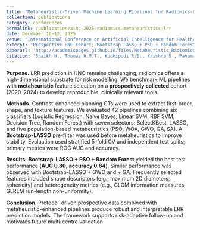 ```yaml
---
title: "Metaheuristic-Driven Machine Learning Pipelines for Radiomics-Based Prediction of Locoregional Recurrence in Head & Neck Cancer"
collection: publications
category: conferences
permalink: /publication/aihc-2025-radiomics-metaheuristics-lrr
date: December 10-12, 2025
venue: "International Conference on Artificial Intelligence for Healthcare (AIHC), NIT Calicut 2025 — Under Submission"
excerpt: "Prospective HNC cohort; Bootstrap-LASSO + PSO + Random Forest achieved best test AUC (0.80). Interpretable features emphasize tumor geometry and heterogeneity."
paperurl: 'http://academicpages.github.io/files/Metaheuristic_Radiomics_AIHC_2025.pdf'
citation: "Shaikh H., Thomas H.M.T., Kuchipudi R.B., Krishna S., Pavamani S. (2025). AIHC 2025. Under submission."
---
```


**Purpose.** LRR prediction in HNC remains challenging; radiomics offers a high-dimensional substrate for risk modelling. We benchmark ML pipelines with **metaheuristic** feature selection on a **prospectively collected** cohort (2020–2024) to develop reproducible, clinically relevant tools.

**Methods.** Contrast-enhanced planning CTs were used to extract first-order, shape, and texture features. We evaluated 42 pipelines combining six classifiers (Logistic Regression, Naive Bayes, Linear SVM, RBF SVM, Decision Tree, Random Forest) with seven selectors: SelectKBest, LASSO, and five population-based metaheuristics (PSO, WOA, GWO, GA, SA). A **Bootstrap-LASSO** pre-filter was used before metaheuristics to improve stability. Evaluation used stratified 5-fold CV and independent test splits; primary metrics were ROC AUC and accuracy.

**Results.** **Bootstrap-LASSO + PSO + Random Forest** yielded the best test performance (**AUC 0.80**, **accuracy 0.84**). Similar performance was observed with Bootstrap-LASSO + GWO and + GA. Frequently selected features included shape descriptors (e.g., maximum 2D diameters, sphericity) and heterogeneity metrics (e.g., GLCM information measures, GLRLM run-length non-uniformity).

**Conclusion.** Protocol-driven prospective data combined with metaheuristic-enhanced pipelines produce robust and interpretable LRR prediction models. The framework supports risk-adaptive follow-up and motivates future multi-centre validation.
